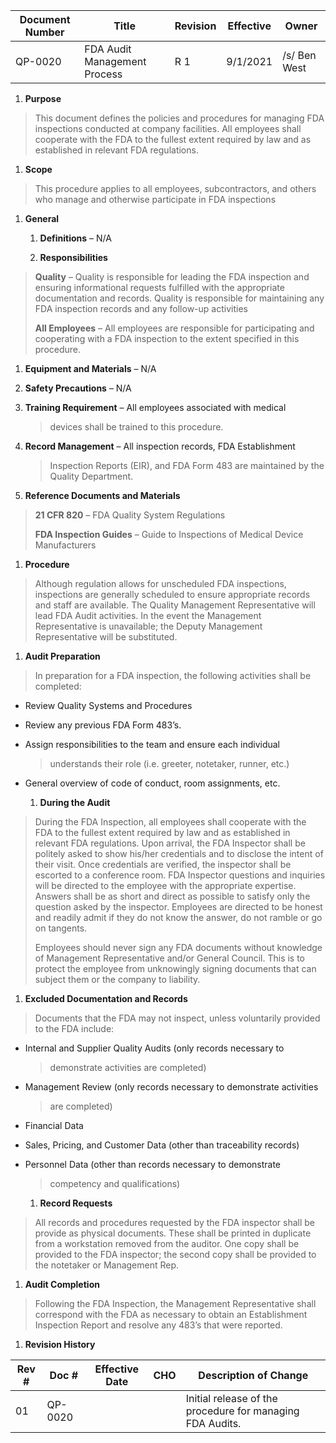 Document Number|Title|Revision|Effective|Owner
---------------|-------------------------------------|---|----|-----
QP-0020|FDA Audit Management Process|R 1|9/1/2021|/s/ Ben West

1.  **Purpose**

> This document defines the policies and procedures for managing FDA
> inspections conducted at company facilities. All employees shall
> cooperate with the FDA to the fullest extent required by law and as
> established in relevant FDA regulations.

1.  **Scope**

> This procedure applies to all employees, subcontractors, and others
> who manage and otherwise participate in FDA inspections

1.  **General**

    1.  **Definitions** – N/A

    2.  **Responsibilities**

> **Quality** – Quality is responsible for leading the FDA inspection
> and ensuring informational requests fulfilled with the appropriate
> documentation and records. Quality is responsible for maintaining any
> FDA inspection records and any follow-up activities
>
> **All Employees** – All employees are responsible for participating
> and cooperating with a FDA inspection to the extent specified in this
> procedure.

1.  **Equipment and Materials** – N/A

2.  **Safety Precautions** – N/A

3.  **Training Requirement** – All employees associated with medical
    > devices shall be trained to this procedure.

4.  **Record Management** – All inspection records, FDA Establishment
    > Inspection Reports (EIR), and FDA Form 483 are maintained by the
    > Quality Department.

5.  **Reference Documents and Materials**

> **21 CFR 820** – FDA Quality System Regulations
>
> **FDA Inspection Guides** – Guide to Inspections of Medical Device
> Manufacturers

1.  **Procedure**

> Although regulation allows for unscheduled FDA inspections,
> inspections are generally scheduled to ensure appropriate records and
> staff are available. The Quality Management Representative will lead
> FDA Audit activities. In the event the Management Representative is
> unavailable; the Deputy Management Representative will be substituted.

1.  **Audit Preparation**

> In preparation for a FDA inspection, the following activities shall be
> completed:

-   Review Quality Systems and Procedures

-   Review any previous FDA Form 483’s.

-   Assign responsibilities to the team and ensure each individual
    > understands their role (i.e. greeter, notetaker, runner, etc.)

-   General overview of code of conduct, room assignments, etc.

    1.  **During the Audit**

> During the FDA Inspection, all employees shall cooperate with the FDA
> to the fullest extent required by law and as established in relevant
> FDA regulations. Upon arrival, the FDA Inspector shall be politely
> asked to show his/her credentials and to disclose the intent of their
> visit. Once credentials are verified, the inspector shall be escorted
> to a conference room. FDA Inspector questions and inquiries will be
> directed to the employee with the appropriate expertise. Answers shall
> be as short and direct as possible to satisfy only the question asked
> by the inspector. Employees are directed to be honest and readily
> admit if they do not know the answer, do not ramble or go on tangents.
>
> Employees should never sign any FDA documents without knowledge of
> Management Representative and/or General Council. This is to protect
> the employee from unknowingly signing documents that can subject them
> or the company to liability.

1.  **Excluded Documentation and Records**

> Documents that the FDA may not inspect, unless voluntarily provided to
> the FDA include:

-   Internal and Supplier Quality Audits (only records necessary to
    > demonstrate activities are completed)

-   Management Review (only records necessary to demonstrate activities
    > are completed)

-   Financial Data

-   Sales, Pricing, and Customer Data (other than traceability records)

-   Personnel Data (other than records necessary to demonstrate
    > competency and qualifications)

    1.  **Record Requests**

> All records and procedures requested by the FDA inspector shall be
> provide as physical documents. These shall be printed in duplicate
> from a workstation removed from the auditor. One copy shall be
> provided to the FDA inspector; the second copy shall be provided to
> the notetaker or Management Rep.

1.  **Audit Completion**

> Following the FDA Inspection, the Management Representative shall
> correspond with the FDA as necessary to obtain an Establishment
> Inspection Report and resolve any 483’s that were reported.

1.  **Revision History**

| **Rev \#** | **Doc \#** | **Effective Date** | **CHO** | **Description of Change**                                 |
|------------|------------|--------------------|---------|-----------------------------------------------------------|
| 01         | QP-0020    |                    |         | Initial release of the procedure for managing FDA Audits. |
